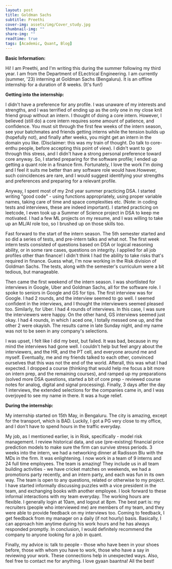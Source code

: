 ```yaml
---
layout: post
title: Goldman Sachs
subtitle: Preethi
cover-img: assets/img/Cover_study.jpg
thumbnail-img: ""
share-img: ""
readtime: true
tags: [Academic, Quant, Blog]
---
```


**Basic Information:**

Hi! I am Preethi, and I'm writing this during the summer following my
third year. I am from the Department of ELectrical Engineering. I am
currently (summer, '23) interning at Goldman Sachs (Bengaluru). It is an
offline internship for a duration of 8 weeks. (It's fun!)

**Getting into the internship:**

I didn't have a preference for any profile. I was unaware of my
interests and strengths, and I was terrified of ending up as the only
one in my close knit friend group without an intern. I thought of doing
a core intern. However, I believed (still do) a core intern requires
some amount of patience, and confidence. You must sit through the first
few weeks of the intern season, see your batchmates and friends getting
interns while the tension builds up (hopefully not), and finally after
weeks, you might get an intern in the domain you like. (Disclaimer: this
was my train of thought. Do talk to core-enthu people, before accepting
this point of view). I didn't want to go through this stress, and I
didn't have a strong personal preference toward core anyway. So, I
started preparing for the software profile; I ended up getting a quant
role in a finance firm. Fortunately, I love the work I'm doing and I
feel it suits me better than any software role would have.However, such
coincidences are rare, and I would suggest identifying your strengths
and preferences and preparing for a relevant profile.

Anyway, I spent most of my 2nd year summer practicing DSA. I started
writing "good code" - using functions appropriately, using proper
variable names, taking care of time and space complexities etc. (Note:
in coding tests and interviews, these are indeed important). I started
practicing on leetcode, I even took up a Summer of Science project in
DSA to keep me motivated. I had a few ML projects on my resume, and I
was willing to take up an ML/AI role too, so I brushed up on those
skills too.

Fast forward to the start of the intern season. The 5th semester started
and so did a series of tests, and pre-intern talks and what not. The
first week intern tests consisted of questions based on DSA or logical
reasoning ability, or in some rare cases, questions on integrity. I
applied for all job profiles other than finance! I didn't think I had
the ability to take risks that's required in finance. Guess what, I'm
now working in the Risk division of Goldman Sachs. The tests, along with
the semester's curriculum were a bit tedious, but manageable.

Then came the first weekend of the intern season. I was shortlisted for
interviews in Google, Uber and Goldman Sachs, all for the software role.
I spoke to seniors in Google and GS for tips. The first interview was
for Google. I had 2 rounds, and the interview seemed to go well. I
seemed confident in the interviews, and I thought the interviewers
seemed pleased too. Similarly, for Uber. I had 4 rounds of interviews.
In this case, I was sure the interviewers were happy. On the other hand,
GS interviews seemed just okay. I had 4 rounds, in which I aced one, I
totally messed one up, and the other 2 were okayish. The results came in
late Sunday night, and my name was not to be seen in any company's
selections.

I was upset, I felt like I did my best, but failed. It was bad, because
in my mind the interviews had gone well. I couldn't help but feel angry
about the interviewers, and the HR, and the PT cell, and everyone around
me and myself. Eventually, me and my friends talked to each other,
convinced ourselves that this was not the end of the world. Afterall,
this was what I had expected. I dropped a course (thinking that would
help me focus a bit more on intern prep, and the remaining courses), and
ramped up my preparations (solved more DSA questions, started a bit of
core prep - reviewed course notes for analog, digital and signal
processing). Finally, 3 days after the day 1 interviews, the extended
selections for the companies came in, and I was overjoyed to see my name
in there. It was a huge relief.

**During the internship:**

My internship started on 15th May, in Bengaluru. The city is amazing,
except for the transport, which is BAD. Luckily, I got a PG very close
to my office, and I don't have to spend hours in the traffic everyday.

My job, as I mentioned earlier, is in Risk, specifically - model risk
management. I review historical data, and use (pre-existing) financial
price prediction models to make sure the firm can survive stress
periods. 3 weeks into the intern, we had a networking dinner at Radisson
Blu with the MDs in the firm. It was enlightening. I now work in a team
of 9 interns and 24 full time employees. The team is amazing! They
include us in all team building activities - we have cricket matches on
weekends, we had a promotions party recently, and an intern party, and
each was fun in its own way. The team is open to any questions, related
or otherwise to my project. I have started informally discussing puzzles
with a vice president in the team, and exchanging books with another
employee. I look forward to these informal interactions with my team
everyday. The working hours are flexible. I generally login at 10am, and
logout at 8pm. The best part is: my recruiters (people who interviewed
me) are members of my team, and they were able to provide feedback on my
interviews too. Coming to feedback, I get feedback from my manager on a
daily (if not hourly) basis. Basically, I can approach him anytime
during his work hours and he has always responded promptly. In
conclusion, I would definitely recommend the company to anyone looking
for a job in quant.

Finally, my advice is: talk to people - those who have been in your
shoes before, those with whom you have to work, those who have a say in
reviewing your work. These connections help in unexpected ways. Also,
feel free to contact me for anything. I love gyaan baantna! All the
best!
